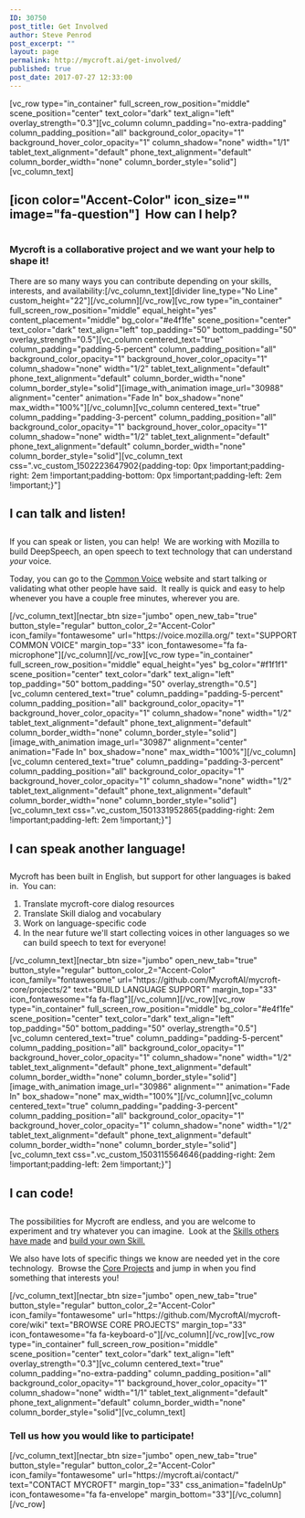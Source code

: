 ```yaml
---
ID: 30750
post_title: Get Involved
author: Steve Penrod
post_excerpt: ""
layout: page
permalink: http://mycroft.ai/get-involved/
published: true
post_date: 2017-07-27 12:33:00
---
```

[vc_row type="in_container" full_screen_row_position="middle" scene_position="center" text_color="dark" text_align="left" overlay_strength="0.3"][vc_column column_padding="no-extra-padding" column_padding_position="all" background_color_opacity="1" background_hover_color_opacity="1" column_shadow="none" width="1/1" tablet_text_alignment="default" phone_text_alignment="default" column_border_width="none" column_border_style="solid"][vc_column_text]
<h2>[icon color="Accent-Color" icon_size="" image="fa-question"]  How can I help?</h2>
<h3 style="padding: 1em 0 0 0;">Mycroft is a collaborative project and we want your help to shape it!</h3>
There are so many ways you can contribute depending on your skills, interests, and availability:[/vc_column_text][divider line_type="No Line" custom_height="22"][/vc_column][/vc_row][vc_row type="in_container" full_screen_row_position="middle" equal_height="yes" content_placement="middle" bg_color="#e4f1fe" scene_position="center" text_color="dark" text_align="left" top_padding="50" bottom_padding="50" overlay_strength="0.5"][vc_column centered_text="true" column_padding="padding-5-percent" column_padding_position="all" background_color_opacity="1" background_hover_color_opacity="1" column_shadow="none" width="1/2" tablet_text_alignment="default" phone_text_alignment="default" column_border_width="none" column_border_style="solid"][image_with_animation image_url="30988" alignment="center" animation="Fade In" box_shadow="none" max_width="100%"][/vc_column][vc_column centered_text="true" column_padding="padding-3-percent" column_padding_position="all" background_color_opacity="1" background_hover_color_opacity="1" column_shadow="none" width="1/2" tablet_text_alignment="default" phone_text_alignment="default" column_border_width="none" column_border_style="solid"][vc_column_text css=".vc_custom_1502223647902{padding-top: 0px !important;padding-right: 2em !important;padding-bottom: 0px !important;padding-left: 2em !important;}"]
<h2 style="text-align: left; padding: 0 0 .5em 0;">I can talk and listen!</h2>
<p style="text-align: left;">If you can speak or listen, you can help!  We are working with Mozilla to build DeepSpeech, an open speech to text technology that can understand <em>your</em> voice.</p>
<p style="text-align: left;">Today, you can go to the <a href="https://voice.mozilla.org/?source=mycroft.ai">Common Voice</a> website and start talking or validating what other people have said.  It really is quick and easy to help whenever you have a couple free minutes, wherever you are.</p>
[/vc_column_text][nectar_btn size="jumbo" open_new_tab="true" button_style="regular" button_color_2="Accent-Color" icon_family="fontawesome" url="https://voice.mozilla.org/" text="SUPPORT COMMON VOICE" margin_top="33" icon_fontawesome="fa fa-microphone"][/vc_column][/vc_row][vc_row type="in_container" full_screen_row_position="middle" equal_height="yes" bg_color="#f1f1f1" scene_position="center" text_color="dark" text_align="left" top_padding="50" bottom_padding="50" overlay_strength="0.5"][vc_column centered_text="true" column_padding="padding-5-percent" column_padding_position="all" background_color_opacity="1" background_hover_color_opacity="1" column_shadow="none" width="1/2" tablet_text_alignment="default" phone_text_alignment="default" column_border_width="none" column_border_style="solid"][image_with_animation image_url="30987" alignment="center" animation="Fade In" box_shadow="none" max_width="100%"][/vc_column][vc_column centered_text="true" column_padding="padding-3-percent" column_padding_position="all" background_color_opacity="1" background_hover_color_opacity="1" column_shadow="none" width="1/2" tablet_text_alignment="default" phone_text_alignment="default" column_border_width="none" column_border_style="solid"][vc_column_text css=".vc_custom_1501331952865{padding-right: 2em !important;padding-left: 2em !important;}"]
<h2 style="text-align: left; padding: 0 0 .5em 0;">I can speak another language!</h2>
<p style="text-align: left;">Mycroft has been built in English, but support for other languages is baked in.  You can:</p>

<ol style="text-align: left;">
 	<li>Translate mycroft-core dialog resources</li>
 	<li>Translate Skill dialog and vocabulary</li>
 	<li>Work on language-specific code</li>
 	<li>In the near future we'll start collecting voices in other languages so we can build speech to text for everyone!</li>
</ol>
[/vc_column_text][nectar_btn size="jumbo" open_new_tab="true" button_style="regular" button_color_2="Accent-Color" icon_family="fontawesome" url="https://github.com/MycroftAI/mycroft-core/projects/2" text="BUILD LANGUAGE SUPPORT" margin_top="33" icon_fontawesome="fa fa-flag"][/vc_column][/vc_row][vc_row type="in_container" full_screen_row_position="middle" bg_color="#e4f1fe" scene_position="center" text_color="dark" text_align="left" top_padding="50" bottom_padding="50" overlay_strength="0.5"][vc_column centered_text="true" column_padding="padding-5-percent" column_padding_position="all" background_color_opacity="1" background_hover_color_opacity="1" column_shadow="none" width="1/2" tablet_text_alignment="default" phone_text_alignment="default" column_border_width="none" column_border_style="solid"][image_with_animation image_url="30986" alignment="" animation="Fade In" box_shadow="none" max_width="100%"][/vc_column][vc_column centered_text="true" column_padding="padding-3-percent" column_padding_position="all" background_color_opacity="1" background_hover_color_opacity="1" column_shadow="none" width="1/2" tablet_text_alignment="default" phone_text_alignment="default" column_border_width="none" column_border_style="solid"][vc_column_text css=".vc_custom_1503115564646{padding-right: 2em !important;padding-left: 2em !important;}"]
<h2 style="text-align: left; padding: 0 0 .5em 0;">I can code!</h2>
<p style="text-align: left;">The possibilities for Mycroft are endless, and you are welcome to experiment and try whatever you can imagine.  Look at the <a href="https://github.com/MycroftAI/mycroft-skills">Skills others have made</a> and <a href="https://docs.mycroft.ai/skill.creation">build your own Skill.</a></p>
<p style="text-align: left;">We also have lots of specific things we know are needed yet in the core technology.  Browse the <a href="https://github.com/MycroftAI/mycroft-core/wiki">Core Projects</a> and jump in when you find something that interests you!</p>
[/vc_column_text][nectar_btn size="jumbo" open_new_tab="true" button_style="regular" button_color_2="Accent-Color" icon_family="fontawesome" url="https://github.com/MycroftAI/mycroft-core/wiki" text="BROWSE CORE PROJECTS" margin_top="33" icon_fontawesome="fa fa-keyboard-o"][/vc_column][/vc_row][vc_row type="in_container" full_screen_row_position="middle" scene_position="center" text_color="dark" text_align="left" overlay_strength="0.3"][vc_column centered_text="true" column_padding="no-extra-padding" column_padding_position="all" background_color_opacity="1" background_hover_color_opacity="1" column_shadow="none" width="1/1" tablet_text_alignment="default" phone_text_alignment="default" column_border_width="none" column_border_style="solid"][vc_column_text]
<h3>Tell us how you would like to participate!</h3>
[/vc_column_text][nectar_btn size="jumbo" open_new_tab="true" button_style="regular" button_color_2="Accent-Color" icon_family="fontawesome" url="https://mycroft.ai/contact/" text="CONTACT MYCROFT" margin_top="33" css_animation="fadeInUp" icon_fontawesome="fa fa-envelope" margin_bottom="33"][/vc_column][/vc_row]